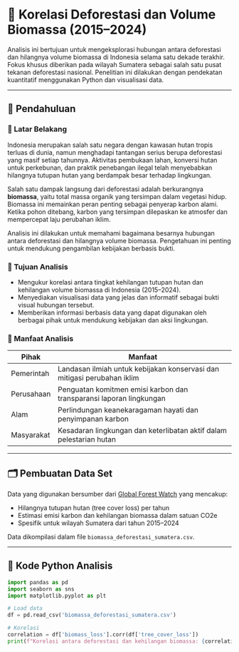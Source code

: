 # 🌲 Korelasi Deforestasi dan Volume Biomassa (2015–2024)

Analisis ini bertujuan untuk mengeksplorasi hubungan antara deforestasi dan hilangnya volume biomassa di Indonesia selama satu dekade terakhir. Fokus khusus diberikan pada wilayah Sumatera sebagai salah satu pusat tekanan deforestasi nasional. Penelitian ini dilakukan dengan pendekatan kuantitatif menggunakan Python dan visualisasi data.

---

## 🧭 Pendahuluan

### 📌 Latar Belakang

Indonesia merupakan salah satu negara dengan kawasan hutan tropis terluas di dunia, namun menghadapi tantangan serius berupa deforestasi yang masif setiap tahunnya. Aktivitas pembukaan lahan, konversi hutan untuk perkebunan, dan praktik penebangan ilegal telah menyebabkan hilangnya tutupan hutan yang berdampak besar terhadap lingkungan.

Salah satu dampak langsung dari deforestasi adalah berkurangnya **biomassa**, yaitu total massa organik yang tersimpan dalam vegetasi hidup. Biomassa ini memainkan peran penting sebagai penyerap karbon alami. Ketika pohon ditebang, karbon yang tersimpan dilepaskan ke atmosfer dan mempercepat laju perubahan iklim.

Analisis ini dilakukan untuk memahami bagaimana besarnya hubungan antara deforestasi dan hilangnya volume biomassa. Pengetahuan ini penting untuk mendukung pengambilan kebijakan berbasis bukti.

### 🎯 Tujuan Analisis

- Mengukur korelasi antara tingkat kehilangan tutupan hutan dan kehilangan volume biomassa di Indonesia (2015–2024).
- Menyediakan visualisasi data yang jelas dan informatif sebagai bukti visual hubungan tersebut.
- Memberikan informasi berbasis data yang dapat digunakan oleh berbagai pihak untuk mendukung kebijakan dan aksi lingkungan.

### 🌱 Manfaat Analisis

| Pihak         | Manfaat                                                                 |
|---------------|--------------------------------------------------------------------------|
| Pemerintah    | Landasan ilmiah untuk kebijakan konservasi dan mitigasi perubahan iklim |
| Perusahaan    | Penguatan komitmen emisi karbon dan transparansi laporan lingkungan     |
| Alam          | Perlindungan keanekaragaman hayati dan penyimpanan karbon                |
| Masyarakat    | Kesadaran lingkungan dan keterlibatan aktif dalam pelestarian hutan      |

---

## 🗂️ Pembuatan Data Set

Data yang digunakan bersumber dari [Global Forest Watch](https://data.globalforestwatch.org/) yang mencakup:
- Hilangnya tutupan hutan (tree cover loss) per tahun
- Estimasi emisi karbon dan kehilangan biomassa dalam satuan CO2e
- Spesifik untuk wilayah Sumatera dari tahun 2015–2024

Data dikompilasi dalam file `biomassa_deforestasi_sumatera.csv`.

---

## 🧪 Kode Python Analisis

```python
import pandas as pd
import seaborn as sns
import matplotlib.pyplot as plt

# Load data
df = pd.read_csv('biomassa_deforestasi_sumatera.csv')

# Korelasi
correlation = df['biomass_loss'].corr(df['tree_cover_loss'])
print(f"Korelasi antara deforestasi dan kehilangan biomassa: {correlation:.2f}")
